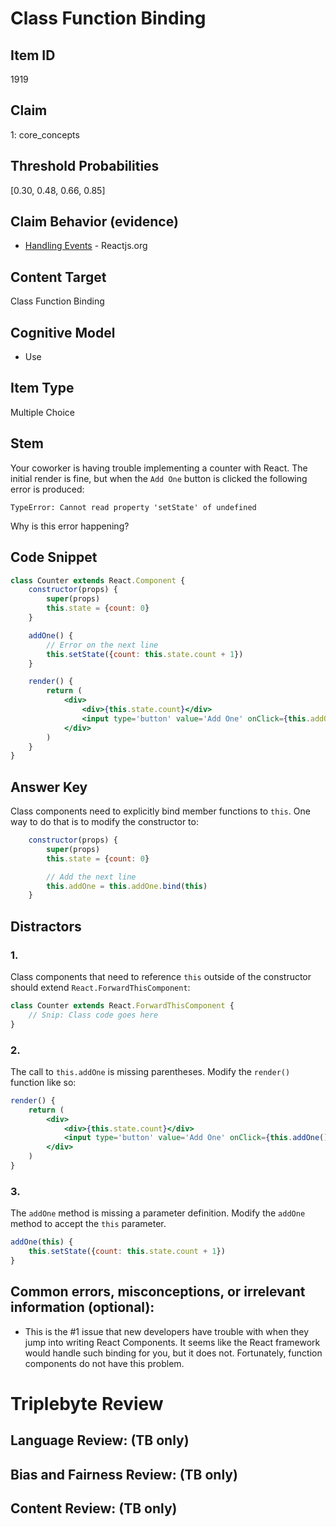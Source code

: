 # Class Function Binding

## Item ID
1919

## Claim
1: core_concepts

## Threshold Probabilities
[0.30, 0.48, 0.66, 0.85]

## Claim Behavior (evidence)
- [Handling Events](https://reactjs.org/docs/handling-events.html) - Reactjs.org

## Content Target
Class Function Binding

## Cognitive Model
* Use

## Item Type
Multiple Choice

## Stem
Your coworker is having trouble implementing a counter with React.  The initial render is fine, but when the `Add One` button is clicked the following error is produced:

```
TypeError: Cannot read property 'setState' of undefined
```

Why is this error happening?

## Code Snippet
```jsx
class Counter extends React.Component {
    constructor(props) {
        super(props)
        this.state = {count: 0}
    }

    addOne() {
        // Error on the next line
        this.setState({count: this.state.count + 1})
    }

    render() {
        return (
            <div>
                <div>{this.state.count}</div>
                <input type='button' value='Add One' onClick={this.addOne} />
            </div>
        )
    }
}
```

## Answer Key
Class components need to explicitly bind member functions to `this`.  One way to do that is to modify the constructor to:

```jsx
    constructor(props) {
        super(props)
        this.state = {count: 0}

        // Add the next line
        this.addOne = this.addOne.bind(this)
    }
```

## Distractors
### 1.
Class components that need to reference `this` outside of the constructor should extend `React.ForwardThisComponent`:

```jsx
class Counter extends React.ForwardThisComponent {
    // Snip: Class code goes here
}
```

### 2.
The call to `this.addOne` is missing parentheses.  Modify the `render()` function like so:

```jsx
render() {
    return (
        <div>
            <div>{this.state.count}</div>
            <input type='button' value='Add One' onClick={this.addOne()} />
        </div>
    )
}
```

### 3.
The `addOne` method is missing a parameter definition.  Modify the `addOne` method to accept the `this` parameter.

```jsx
addOne(this) {
    this.setState({count: this.state.count + 1})
}
```

## Common errors, misconceptions, or irrelevant information (optional):

* This is the #1 issue that new developers have trouble with when they jump into writing React Components.  It seems like the React framework would handle such binding for you, but it does not.  Fortunately, function components do not have this problem.

# Triplebyte Review


## Language Review: (TB only)


## Bias and Fairness Review: (TB only)


## Content Review: (TB only)

